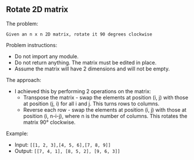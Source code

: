 ## Rotate 2D matrix

The problem:
```
Given an n x n 2D matrix, rotate it 90 degrees clockwise
```

Problem instructions:
- Do not import any module.
- Do not return anything. The matrix must be edited in place.
- Assume the matrix will have 2 dimensions and will not be empty.

The approach:
- I achieved this by performing 2 operations on the matrix:
    * Transpose the matrix - swap the elements at position (i, j) with those at position (j, i) for all i and j. This turns rows to columns.
    * Reverse each row - swap the elements at position (i, j) with those at position (i, n-i-j), where n is the number of columns. This rotates the matrix 90&deg; clockwise.

Example:
* Input: `[[1, 2, 3],[4, 5, 6],[7, 8, 9]]`
* Output: `[[7, 4, 1], [8, 5, 2], [9, 6, 3]]`
